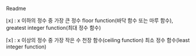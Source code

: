 Readme


⌊x⌋ : x 이하의 정수 중 가장 큰 정수 floor function(바닥 함수 또는 마루 함수), greatest integer function(최대 정수 함수)

⌈x⌉ : x 이상의 정수 중 가장 작은 수 천장 함수(ceiling function) 최소 정수 함수(least integer function)
